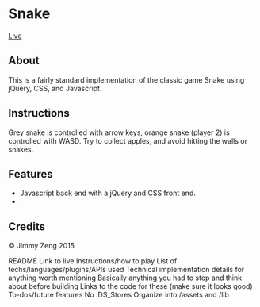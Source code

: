 # Snake

[Live](http://www.jimmyzeng.info/snake)

## About
This is a fairly standard implementation of the classic game Snake using jQuery, CSS, and Javascript.

## Instructions
  Grey snake is controlled with arrow keys, orange snake (player 2) is controlled with WASD. Try to collect apples, and avoid hitting the walls or snakes.

## Features
* Javascript back end with a jQuery and CSS front end.
* 

## Credits
© Jimmy Zeng 2015

README
Link to live
Instructions/how to play
List of techs/languages/plugins/APIs used
Technical implementation details for anything worth mentioning
Basically anything you had to stop and think about before building
Links to the code for these (make sure it looks good)
To-dos/future features
No .DS_Stores
Organize into /assets and /lib

